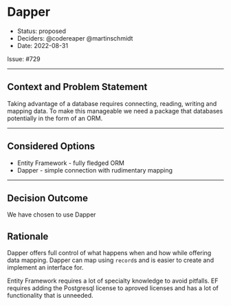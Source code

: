 # Dapper

* Status: proposed
* Deciders: @codereaper @martinschmidt
* Date: 2022-08-31

Issue: #729

---

## Context and Problem Statement

Taking advantage of a database requires connecting, reading, writing and mapping data. To make this manageable we need a package that databases potentially in the form of an ORM.

---

## Considered Options

* Entity Framework - fully fledged ORM
* Dapper - simple connection with rudimentary mapping

---

## Decision Outcome

We have chosen to use Dapper

## Rationale

Dapper offers full control of what happens when and how while offering data mapping. Dapper can map using `record`s and is easier to create and implement an interface for.

Entity Framework requires a lot of specialty knowledge to avoid pitfalls. EF requires adding the Postgresql license to aproved licenses and has a lot of functionality that is unneeded.
